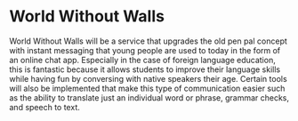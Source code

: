 # World Without Walls

World Without Walls will be a service that upgrades the old pen pal concept with instant messaging that young people are used to today in the form of an online chat app. Especially in the case of foreign language education, this is fantastic because it allows students to improve their language skills while having fun by conversing with native speakers their age. Certain tools will also be implemented that make this type of communication easier such as the ability to translate just an individual word or phrase, grammar checks, and speech to text.

